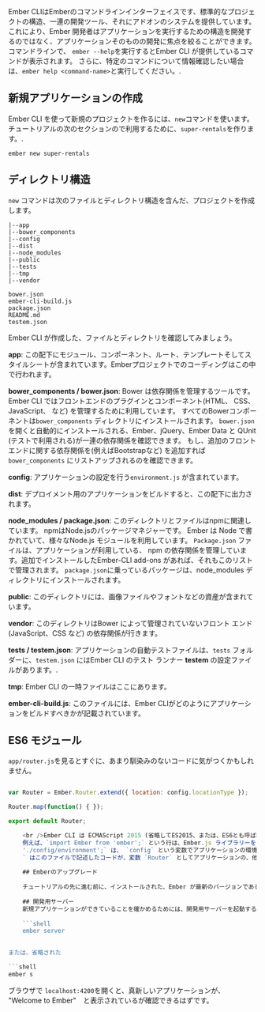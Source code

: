 Ember CLIはEmberのコマンドラインインターフェイスです、標準的なプロジェクトの構造、一連の開発ツール、それにアドオンのシステムを提供しています。 これにより、Ember 開発者はアプリケーションを実行するための構造を開発するのではなく、アプリケーションそのものの開発に焦点を絞ることができます。 コマンドラインで、 `ember --help`を実行するとEmber CLI が提供しているコマンドが表示されます。 さらに、特定のコマンドについて情報確認したい場合は、`ember help <command-name>`と実行してください。.

## 新規アプリケーションの作成

Ember CLI を使って新規のプロジェクトを作るには、`new`コマンドを使います。チュートリアルの次のセクションので利用するために、`super-rentals`を作ります。.

```shell
ember new super-rentals
```

## ディレクトリ構造

`new` コマンドは次のファイルとディレクトリ構造を含んだ、プロジェクトを作成します。

```text
|--app
|--bower_components
|--config
|--dist
|--node_modules
|--public
|--tests
|--tmp
|--vendor

bower.json
ember-cli-build.js
package.json
README.md
testem.json
```

Ember CLI が作成した、ファイルとディレクトリを確認してみましょう。

**app**: この配下にモジュール、コンポーネント、ルート、テンプレートそしてスタイルシートが含まれています。Emberプロジェクトでのコーディングはこの中で行われます。

**bower_components / bower.json**: Bower は依存関係を管理するツールです。 Ember CLI ではフロントエンドのプラグインとコンポーネント(HTML、 CSS、 JavaScript、 など) を管理するために利用しています。 すべてのBowerコンポーネントは`bower_components` ディレクトリにインストールされます。 `bower.json`を開くと自動的にインストールされる、Ember、jQuery、Ember Data と QUnit (テストで利用される)が一連の依存関係を確認できます。 もし、追加のフロントエンドに関する依存関係を(例えばBootstrapなど) を追加すれば`bower_components` にリストアップされるのを確認できます。

**config**: アプリケーションの設定を行う`environment.js` が含まれています。

**dist**: デプロイメント用のアプリケーションをビルドすると、この配下に出力されます。

**node_modules / package.json**: このディレクトリとファイルはnpmに関連しています。 npmはNode.jsのパッケージマネジャーです。 Ember は Node で書かれていて、様々なNode.js モジュールを利用しています。 `Package.json` ファイルは、アプリケーションが利用している、 npm の依存関係を管理しています。追加でインストールしたEmber-CLI add-ons があれば、それもこのリストで管理されます。 `package.json`に乗っているパッケージは、node_modules ディレクトリにインストールされます。

**public**: このディレクトリには、画像ファイルやフォントなどの資産が含まれています。

**vendor**: このディレクトリはBower によって管理されていないフロント エンド (JavaScript、CSS など) の依存関係が行きます。

**tests / testem.json**: アプリケーションの自動テストファイルは、`tests` フォルダーに、`testem.json` にはEmber CLI のテスト ランナー **testem** の設定ファイルがあります。.

**tmp**: Ember CLI の一時ファイルはここにあります。

**ember-cli-build.js**: このファイルには、Ember CLIがどのようにアプリケーションをビルドすべきかが記載されています。

## ES6 モジュール

`app/router.js`を見るとすぐに、あまり馴染みのないコードに気がつくかもしれません。

```app/router.js import Ember from 'ember'; import config from './config/environment';

var Router = Ember.Router.extend({ location: config.locationType });

Router.map(function() { });

export default Router;

    <br />Ember CLI は ECMAScript 2015 (省略してES2015、または、ES6とも呼ばれる。) モジュールを、コードの整理のために利用しています。
    例えば、`import Ember from 'ember';` という行は、Ember.js ライブラリーを `Ember`という変数で利用できるようにします。 また`import config from
    './config/environment';` は、 `config` という変数でアプリケーションの環境設定を利用できるようにします。 ファイルの終わりの `export default Router;
    ` はこのファイルで記述したコードが、変数 `Router` としてアプリケーションの、他のパーツでも利用できるようにしています。
    
    ## Emberのアップグレード
    
    チュートリアルの先に進む前に、インストールされた、Ember が最新のバージョンであることを確認してください。 もし 、`bower.json`ファイルに記載のある、`ember` や`ember-data`ガイドの左上にあるバージョン番号よりも低い場合は、`bower.json` ないのバージョン番号を、編集してから `bower install`コマンドを実行して、Emberのバージョンを更新してください。
    
    ## 開発用サーバー
    新規アプリケーションができていることを確かめるためには、開発用サーバーを起動することで確認できます。
    
    ```shell
    ember server
    

または、省略された

```shell
ember s
```

ブラウザで `localhost:4200`を開くと、真新しいアプリケーションが、 "Welcome to Ember"　と表示されているが確認できるはずです。